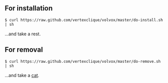 For installation
----------------

```
$ curl https://raw.github.com/vertexclique/volvox/master/do-install.sh | sh
```

...and take a rest.

For removal
----------------

```
$ curl https://raw.github.com/vertexclique/volvox/master/do-remove.sh | sh
```

...and take a [cat](http://nyan.cat/).